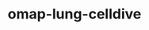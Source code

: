 ---
title: omap-lung-celldive
release_version: v1.2
hra_release_version:
  - v1.2
model_type: omap
description: 'The OMAP Lung panel was designed for Cell DIVE imaging of  Formalin-Fixed Paraffin-Embedded (FFPE) lung tissue. The tissue slides were prepared with a two-step antigen retrieval process (pH 6 and pH 9, as described [here](dx.doi.org/10.17504/protocols.io.bpwumpew). Antigens were detected using either primary antibodies with fluorophore-labeled secondaries or fluorescent dye conjugated antibodies (protocol can be found [here](dx.doi.org/10.17504/protocols.io.b4kgqutw).  The panel contains 31 antibodies and the nuclear marker DAPI for image alignment and nuclear segmentation. This OMAP provides a spatial context for key lung cell types in the [ASCT+B lung table v1.1](https://doi.org/10.48539/HBM323.SGDF.945).   Additionally, the inclusion of protein biomarkers such as AGTR1, Cathepsin L, TMPRSS2, ICAM-1, and CD55 allow characterization of proteins relevant to SARS-CoV-2 infection and profiling of the renin-angiotensin system (RAS) that may play a role in COVID-19 disease. The core and essential protein biomarkers detailed here overlap (~25%) with the panel developed for multiplexed imaging of lung samples established using conventional automated IHC staining for FFPE-material  (Dr. Christopher Werlein, an expert lung pathologist).  This OMAP does not contain antibodies for typing subsets of fibroblasts, macrophages, or endothelial cells.'
creators:
  - 0000-0002-7334-4571
  - 0000-0002-9143-6509
  - 0000-0002-9185-3994
  - 0000-0002-0571-0285
  - 0000-0001-6638-683X
project_leads:
  - 0000-0003-4379-8967
  - 0000-0002-3321-6137
  - 0000-0002-8815-3372
  - 0000-0003-1495-9143
reviewers:
  - 0000-0003-3938-0330
  - 0000-0002-7694-4257
  - 0000-0003-4379-896
  - 0000-0001-7655-4833
creation_date: 2022-05-06T00:00:00
license: CC BY 4.0
publisher:  HuBMAP 
funder:  National Institute of Health (NIH) National Cancer Institute (NCI), Intramural Research Program of the NIH, National Institute of Allergy and Infectious Disease and National Cancer Institute, National Heart, Lung and Blood Institute
award_number:  3UH3CA246594-02S1, UH3 CA246635, OT2OD026671, U01HL148861-02S1,  U54HL145608-04 
hubmap_id: HBM366.RQZK.248
datatable: OMAP_Lung_Cell_DIVE.csv
doi: https://doi.org/10.48539/HBM366.RQZK.248
---